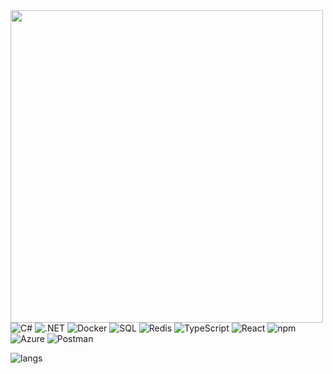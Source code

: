 <img src="https://i.pinimg.com/originals/69/b2/88/69b28856241ddc9ee1b856faea64db05.gif" width="500">
<div >
  <div>
    <img alt="C#" src="https://img.shields.io/badge/C%23-000000?style=for-the-badge&logo=csharp&logoColor=white" />
    <img alt=".NET" src="https://img.shields.io/badge/.NET-000000?style=for-the-badge&logo=visualstudio&logoColor=white" />
    <img alt="Docker" src="https://img.shields.io/badge/Docker-000000?style=for-the-badge&logo=docker&logoColor=white" />
    <img alt="SQL" src="https://img.shields.io/badge/SQL-000000?style=for-the-badge&logo=sql&logoColor=white" />
    <img alt="Redis" src="https://img.shields.io/badge/Redis-000000?style=for-the-badge&logo=redis&logoColor=white" />
    <img alt="TypeScript" src="https://img.shields.io/badge/TypeScript-000000?style=for-the-badge&logo=typescript&logoColor=white" />
    <img alt="React" src="https://img.shields.io/badge/React-000000?style=for-the-badge&logo=react&logoColor=white" />
    <img alt="npm" src="https://img.shields.io/badge/npm-000000?style=for-the-badge&logo=npm&logoColor=white" />
    <img alt="Azure" src="https://img.shields.io/badge/Azure-000000?style=for-the-badge&logo=microsoftazure&logoColor=white" />
    <img alt="Postman" src="https://img.shields.io/badge/Postman-000000?style=for-the-badge&logo=postman&logoColor=white" />
  </div>
  <p>
    <img src="https://github-readme-stats.vercel.app/api/top-langs/?username=kiyosh11&layout=compact&bg_color=1a1a1a&text_color=d9d9d9&title_color=87CEEB&border_color=333333" alt="langs" />
    <br/>
  </p>
</div>
